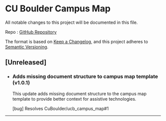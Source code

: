 # CU Boulder Campus Map

All notable changes to this project will be documented in this file.

Repo : [GitHub Repository](https://github.com/CuBoulder/ucb_campus_map)

The format is based on [Keep a Changelog](https://keepachangelog.com/en/1.0.0/),
and this project adheres to [Semantic Versioning](https://semver.org/spec/v2.0.0.html).

## [Unreleased]

- ### Adds missing document structure to campus map template (v1.0.1)
  This update adds missing document structure to the campus map template to provide better context for assistive technologies.
  
  [bug] Resolves CuBoulder/ucb_campus_map#1
---
